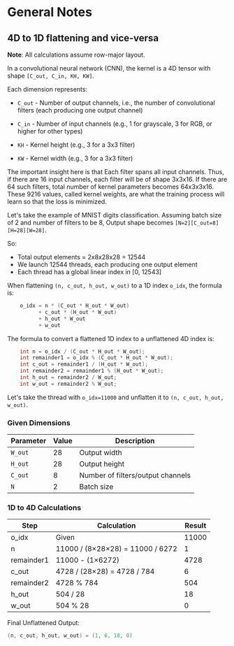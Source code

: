 # General Notes

## 4D to 1D flattening and vice-versa
**Note**: All calculations assume row-major layout.

In a convolutional neural network (CNN), the kernel is a 4D tensor with shape `[C_out, C_in, KH, KW]`.

Each dimension represents:

* `C_out` - Number of output channels, i.e., the number of convolutional filters (each producing one output channel)

* `C_in` - Number of input channels (e.g., 1 for grayscale, 3 for RGB, or higher for other types)

* `KH` - Kernel height (e.g., 3 for a 3x3 filter)

* `KW` - Kernel width (e.g., 3 for a 3x3 filter)

The important insight here is that Each filter spans all input channels. Thus, if there are 16 input channels, each filter will be of shape 3x3x16. If there are 64 such filters, total number of kernel parameters becomes 64x3x3x16. These 9216 values, called kernel weights, are what the training process will learn so that the loss is minimized.

Let's take the example of MNIST digits classification. Assuming batch size of 2 and number of filters to be 8, Output shape becomes `[N=2][C_out=8][H=28][W=28]`.

So:

* Total output elements = 2x8x28x28 = 12544
* We launch 12544 threads, each producing one output element
* Each thread has a global linear index in [0, 12543]


When flattening `(n, c_out, h_out, w_out)` to a 1D index `o_idx`, the formula is:

```cpp
	o_idx = n * (C_out * H_out * W_out)
	      + c_out * (H_out * W_out)
	      + h_out * W_out
	      + w_out
```

The formula to convert a flattened 1D index to a unflattened 4D index is:

```cpp
    int n = o_idx / (C_out * H_out * W_out);
    int remainder1 = o_idx % (C_out * H_out * W_out);
    int c_out = remainder1 / (H_out * W_out);
    int remainder2 = remainder1 % (H_out * W_out);
    int h_out = remainder2 / W_out;
    int w_out = remainder2 % W_out;
```

Let's take the thread with `o_idx=11000` and unflatten it to `(n, c_out, h_out, w_out)`.

### Given Dimensions

| Parameter | Value | Description                      |
|-----------|-------|----------------------------------|
| `W_out`   | 28    | Output width                     |
| `H_out`   | 28    | Output height                    |
| `C_out`   | 8     | Number of filters/output channels|
| `N`       | 2     | Batch size                       |

### 1D to 4D Calculations

| Step     | Calculation                            | Result |
|----------|----------------------------------------|--------|
| o_idx    | Given                                  | 11000  |
| n        | 11000 / (8×28×28) = 11000 / 6272       | 1      |
| remainder1 | 11000 - (1×6272)                       | 4728   |
| c_out    | 4728 / (28×28) = 4728 / 784            | 6      |
| remainder2 | 4728 % 784                         | 504    |
| h_out    | 504 / 28                               | 18     |
| w_out    | 504 % 28                               | 0      |


Final Unflattened Output:

```cpp
(n, c_out, h_out, w_out) = (1, 6, 18, 0)
```




	
	
